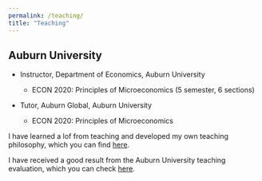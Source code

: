 ```yaml
---
permalink: /teaching/
title: "Teaching"
---
```


## Auburn University
- Instructor, Department of Economics, Auburn University
	- ECON 2020: Principles of Microeconomics (5 semester, 6 sections) 

- Tutor, Auburn Global, Auburn University
	- ECON 2020: Principles of Microeconomics 

I have learned a lof from teaching and developed my own teaching philosophy, which you can find [here](https://github.com/kanekarsanket/kanekarsanket.github.io/raw/master/files/TeachingPhilosophy.pdf).

I have received a good result from the Auburn University teaching evaluation, which you can check [here](https://github.com/kanekarsanket/kanekarsanket.github.io/raw/master/files/TeachingEvaluation.pdf).


